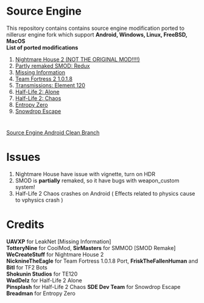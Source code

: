 # Source Engine
This repository contains contains source engine modification ported to nillerusr engine fork which support **Android, Windows, Linux, FreeBSD, MacOS**   
**List of ported modifications**  
1. [Nightmare House 2 (NOT THE ORIGINAL MOD!!!!)](https://github.com/ItzVladik/source-engine/tree/nh2)
2. [Partly remaked SMOD: Redux](https://github.com/ItzVladik/source-engine/tree/smod)
3. [Missing Information](https://github.com/ItzVladik/source-engine/tree/mi)
4. [Team Fortress 2 1.0.1.8](https://github.com/ItzVladik/source-engine/tree/tf_port)
5. [Transmissions: Element 120](https://github.com/ItzVladik/source-engine/tree/te120)
6. [Half-Life 2: Alone](https://github.com/ItzVladik/source-engine/tree/alone)
7. [Half-Life 2: Chaos](https://github.com/ItzVladik/source-engine/tree/chaos)
8. [Entropy Zero](https://github.com/ItzVladik/source-engine/tree/ez-port)
9. [Snowdrop Escape](https://github.com/ItzVladik/source-engine/tree/snowdrop)
#
[Source Engine Android Clean Branch](https://github.com/ItzVladik/source-engine/tree/master)

# Issues  
1. Nightmare House have issue with vignette, turn on HDR
2. SMOD is **partially** remaked, so it have bugs with weapon_custom system!
3. Half-Life 2 Chaos crashes on Android ( Effects related to physics cause to vphysics crash )

# Credits
**UAVXP** for LeakNet [Missing Information]  
**TotteryNine** for CoolMod, **SirMasters** for SMMOD [SMOD Remake]  
**WeCreateStuff** for Nightmare House 2  
**NicknineTheEagle** for Team Fortress 1.0.1.8 Port, **FriskTheFallenHuman** and **Bitl** for TF2 Bots  
**Shokunin Studios** for TE120  
**WadDelz** for Half-Life 2 Alone  
**Pinsplash** for Half-Life 2 Chaos
**SDE Dev Team** for Snowdrop Escape  
**Breadman** for Entropy Zero  
